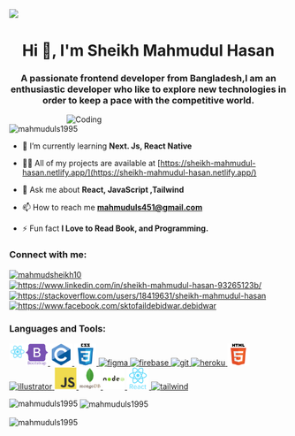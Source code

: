 <img src="https://raw.githubusercontent.com/shakilahmedatik/shakilahmedatik/main/banner.jpg"/>

<h1 align="center">Hi 👋, I'm Sheikh Mahmudul Hasan</h1>
<h3 align="center">A passionate frontend developer from Bangladesh,I am an enthusiastic developer who like to explore new technologies in order to keep a pace with the competitive world.</h3>

<img  align="right" alt="Coding" width="400" src="https://cdn.dribbble.com/users/1162077/screenshots/3848914/programmer.gif"/>

<p align="left"> <img src="https://komarev.com/ghpvc/?username=mahmuduls1995&label=Profile%20views&color=0e75b6&style=flat" alt="mahmuduls1995" /> </p>

- 🌱 I’m currently learning **Next. Js, React Native**

- 👨‍💻 All of my projects are available at [https://sheikh-mahmudul-hasan.netlify.app/](https://sheikh-mahmudul-hasan.netlify.app/)

- 💬 Ask me about **React, JavaScript ,Tailwind**

- 📫 How to reach me **mahmuduls451@gmail.com**

- ⚡ Fun fact **I Love to Read Book, and Programming.**

<h3 align="left">Connect with me:</h3>
<p align="left">
<a href="https://twitter.com/mahmudsheikh10" target="blank"><img align="center" src="https://raw.githubusercontent.com/rahuldkjain/github-profile-readme-generator/master/src/images/icons/Social/twitter.svg" alt="mahmudsheikh10" height="30" width="40" /></a>
<a href="https://linkedin.com/in/https://www.linkedin.com/in/sheikh-mahmudul-hasan-93265123b/" target="blank"><img align="center" src="https://raw.githubusercontent.com/rahuldkjain/github-profile-readme-generator/master/src/images/icons/Social/linked-in-alt.svg" alt="https://www.linkedin.com/in/sheikh-mahmudul-hasan-93265123b/" height="30" width="40" /></a>
<a href="https://stackoverflow.com/users/https://stackoverflow.com/users/18419631/sheikh-mahmudul-hasan" target="blank"><img align="center" src="https://raw.githubusercontent.com/rahuldkjain/github-profile-readme-generator/master/src/images/icons/Social/stack-overflow.svg" alt="https://stackoverflow.com/users/18419631/sheikh-mahmudul-hasan" height="30" width="40" /></a>
<a href="https://fb.com/https://www.facebook.com/sktofaildebidwar.debidwar" target="blank"><img align="center" src="https://raw.githubusercontent.com/rahuldkjain/github-profile-readme-generator/master/src/images/icons/Social/facebook.svg" alt="https://www.facebook.com/sktofaildebidwar.debidwar" height="30" width="40" /></a>
</p>

<h3 align="left">Languages and Tools:</h3>
<img  align="left"  alt="React"  width="30px"  src="https://raw.githubusercontent.com/github/explore/80688e429a7d4ef2fca1e82350fe8e3517d3494d/topics/react/react.png"  />
<p align="left"> <a href="https://getbootstrap.com" target="_blank" rel="noreferrer"> <img src="https://raw.githubusercontent.com/devicons/devicon/master/icons/bootstrap/bootstrap-plain-wordmark.svg" alt="bootstrap" width="40" height="40"/> </a> <a href="https://www.cprogramming.com/" target="_blank" rel="noreferrer"> <img src="https://raw.githubusercontent.com/devicons/devicon/master/icons/c/c-original.svg" alt="c" width="40" height="40"/> </a> <a href="https://www.w3schools.com/css/" target="_blank" rel="noreferrer"> <img src="https://raw.githubusercontent.com/devicons/devicon/master/icons/css3/css3-original-wordmark.svg" alt="css3" width="40" height="40"/> </a> <a href="https://www.figma.com/" target="_blank" rel="noreferrer"> <img src="https://www.vectorlogo.zone/logos/figma/figma-icon.svg" alt="figma" width="40" height="40"/> </a> <a href="https://firebase.google.com/" target="_blank" rel="noreferrer"> <img src="https://www.vectorlogo.zone/logos/firebase/firebase-icon.svg" alt="firebase" width="40" height="40"/> </a> <a href="https://git-scm.com/" target="_blank" rel="noreferrer"> <img src="https://www.vectorlogo.zone/logos/git-scm/git-scm-icon.svg" alt="git" width="40" height="40"/> </a> <a href="https://heroku.com" target="_blank" rel="noreferrer"> <img src="https://www.vectorlogo.zone/logos/heroku/heroku-icon.svg" alt="heroku" width="40" height="40"/> </a> <a href="https://www.w3.org/html/" target="_blank" rel="noreferrer"> <img src="https://raw.githubusercontent.com/devicons/devicon/master/icons/html5/html5-original-wordmark.svg" alt="html5" width="40" height="40"/> </a> <a href="https://www.adobe.com/in/products/illustrator.html" target="_blank" rel="noreferrer"> <img src="https://www.vectorlogo.zone/logos/adobe_illustrator/adobe_illustrator-icon.svg" alt="illustrator" width="40" height="40"/> </a> <a href="https://developer.mozilla.org/en-US/docs/Web/JavaScript" target="_blank" rel="noreferrer"> <img src="https://raw.githubusercontent.com/devicons/devicon/master/icons/javascript/javascript-original.svg" alt="javascript" width="40" height="40"/> </a> <a href="https://www.mongodb.com/" target="_blank" rel="noreferrer"> <img src="https://raw.githubusercontent.com/devicons/devicon/master/icons/mongodb/mongodb-original-wordmark.svg" alt="mongodb" width="40" height="40"/> </a>  <a href="https://nodejs.org" target="_blank" rel="noreferrer"> <img src="https://raw.githubusercontent.com/devicons/devicon/master/icons/nodejs/nodejs-original-wordmark.svg" alt="nodejs" width="40" height="40"/> </a> <a href="https://reactjs.org/" target="_blank" rel="noreferrer"> <img src="https://raw.githubusercontent.com/devicons/devicon/master/icons/react/react-original-wordmark.svg" alt="react" width="40" height="40"/> </a>  <a href="https://tailwindcss.com/" target="_blank" rel="noreferrer"> <img src="https://www.vectorlogo.zone/logos/tailwindcss/tailwindcss-icon.svg" alt="tailwind" width="40" height="40"/> </a> </p>

<p><img align="left" src="https://github-readme-stats.vercel.app/api/top-langs?username=mahmuduls1995&show_icons=true&locale=en&layout=compact" alt="mahmuduls1995" /></p>

<p>&nbsp;<img align="center" src="https://github-readme-stats.vercel.app/api?username=mahmuduls1995&show_icons=true&locale=en" alt="mahmuduls1995" /></p>

<p><img align="center" src="https://github-readme-streak-stats.herokuapp.com/?user=mahmuduls1995&" alt="mahmuduls1995" /></p>
